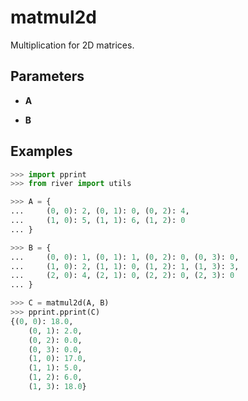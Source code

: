 # matmul2d

Multiplication for 2D matrices.



## Parameters

- **A**

- **B**



## Examples

```python
>>> import pprint
>>> from river import utils

>>> A = {
...     (0, 0): 2, (0, 1): 0, (0, 2): 4,
...     (1, 0): 5, (1, 1): 6, (1, 2): 0
... }

>>> B = {
...     (0, 0): 1, (0, 1): 1, (0, 2): 0, (0, 3): 0,
...     (1, 0): 2, (1, 1): 0, (1, 2): 1, (1, 3): 3,
...     (2, 0): 4, (2, 1): 0, (2, 2): 0, (2, 3): 0
... }

>>> C = matmul2d(A, B)
>>> pprint.pprint(C)
{(0, 0): 18.0,
    (0, 1): 2.0,
    (0, 2): 0.0,
    (0, 3): 0.0,
    (1, 0): 17.0,
    (1, 1): 5.0,
    (1, 2): 6.0,
    (1, 3): 18.0}
```

